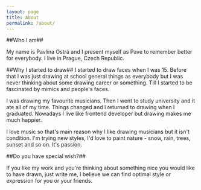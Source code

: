 ```yaml
---
layout: page
title: About
permalink: /about/
---
```


##Who I am##

My name is Pavlína Ostrá and I present myself as Pave to remember better for everybody. I live in Prague, Czech Republic.


##Why I started to draw##
I started to draw faces when I was 15. Before that I was just drawing at school general things as everybody but I was never thinking about some drawing career or something. Till I started to be fascinated by mimics and people's faces. 

I was drawing my favourite musicians. Then I went to study university and it ate all of my time. Things changed and I returned to drawing when I graduated.
Nowadays I live like frontend developer but drawing makes me much happier.

I love music so that's main reason why I like drawing musicians but it isn't condition. I'm trying new styles, I'd love to paint nature - snow, rain, trees, sunset and so on. It's passion.

##Do you have special wish?##

If you like my work and you're thinking about something nice you would like to have drawn, just write me, I believe we can find optimal style or expression for you or your friends.

